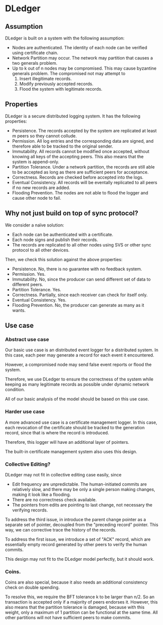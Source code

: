 # DLedger

## Assumption
DLedger is built on a system with the following assumption:
- Nodes are authenticated. The identity of each node can be verified using certificate chain.
- Network Partition may occur. The network may partition that causes a two generals problem. 
- Up to k out of n nodes may be compromised. This may cause byzantine generals problem. The compromised not may attempt to 
  1. Insert illegitimate records. 
  2. Modify previously accepted records.
  3. Flood the system with legitimate records.

## Properties

DLedger is a secure distributed logging system. 
It has the following properties:
- Persistence. The records accepted by the system are replicated at least m peers so they cannot collude.
- Permission. All log entries and the corresponding data are signed,
  and therefore able to be tracked to the original sender.
- Immutability. All records cannot be modified once accepted, 
  without knowing all keys of the accepting peers. This also means that the system is append-only. 
- Partition Tolerance. Under a network partition, the records are still able to be 
accepted as long as there are sufficient peers for acceptance.
- Correctness. Records are checked before accepted into the logs. 
- Eventual Consistency. All records will be eventally replicated to all peers if no new records are added.
- Flooding Prevention. The nodes are not able to flood the logger and cause other node to fail.

## Why not just build on top of sync protocol?

We consider a naïve solution: 

- Each node can be authenticated with a certificate. 
- Each node signs and publish their records.
- The records are replicated to all other nodes using SVS or other sync protocol to all other devices.

Then, we check this solution against the above properties:
- Persistence. No, there is no guarantee with no feedback system. 
- Permission. Yes. 
- Immutability. No, since the producer can send different set of data to different peers. 
- Partition Tolerance. Yes. 
- Correctness. Partially, since each receiver can check for itself only. 
- Eventual Consistency. Yes. 
- Flooding Prevention. No, the producer can generate as many as it wants. 

## Use case

### Abstract use case
Our basic use case is an distributed event logger for a distributed system. 
In this case, each peer may generate a record for each event it encountered. 

However, a compromised node may send false event reports or flood the system. 

Therefore, we use DLedger to ensure the correctness of the system while keeping as 
many legitimate records as possible under dynamic network condition. 

All of our basic analysis of the model should be based on this use case. 

### Harder use case
A more advanced use case is a certificate management logger. 
In this case, each revocation of the certificate should be tracked to the 
generation record, since that is where the record is introduced. 

Therefore, this logger will have an additional layer of pointers. 

The built-in certificate management system also uses this design. 

### Collective Editing?

DLedger may not fit in collective editing case easily, since
- Edit frequency are unpredictable. 
  The human-initiated commits are relatively slow, and there may be only a single person making changes, making it look like a flooding. 
- There are no correctness check available. 
- The pointers from edits are pointing to last change, not necessary the verifying records. 

To address the third issue, in introduce the parent change pointer as a separate set of pointer, 
decoupled from the "preceding record" pointer. This way, we can corrective trace the history of the records. 

To address the first issue, we introduce a set of "ACK" record, which are essentially empty record generated by other peers
to verify the human commits. 

This design may not fit to the DLedger model perfectly, but it should work. 

### Coins. 

Coins are also special, because it also needs an additional consistency check on 
double spending. 

To resolve this, we require the BFT tolerance k to be larger than n/2. So an transaction 
is accepted only if a majority of peers endorses it. 
However, this also means that the partition tolerance is damaged, because with this weight, 
only a maximum of 1 partition can be functional at the same time. All other partitions will not have
sufficient peers to make commits. 
